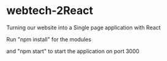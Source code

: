 # webtech-2React
Turning our website into a Single page application with React

Run "npm install" for the modules

and "npm start" to start the application on port 3000
